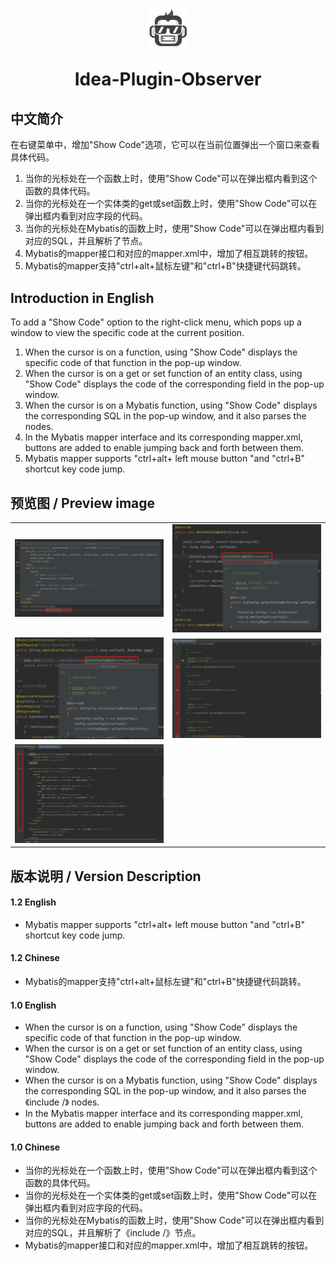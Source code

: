 <p align="center">
	<img alt="logo" width="64px" height="64px" src="images/pluginIcon.svg">
</p>
<h1 align="center" style="margin: 30px 0 30px; font-weight: bold;">Idea-Plugin-Observer</h1>

## 中文简介
在右键菜单中，增加"Show Code"选项，它可以在当前位置弹出一个窗口来查看具体代码。
1. 当你的光标处在一个函数上时，使用"Show Code"可以在弹出框内看到这个函数的具体代码。
2. 当你的光标处在一个实体类的get或set函数上时，使用"Show Code"可以在弹出框内看到对应字段的代码。
3. 当你的光标处在Mybatis的函数上时，使用"Show Code"可以在弹出框内看到对应的SQL，并且解析了<include />节点。
4. Mybatis的mapper接口和对应的mapper.xml中，增加了相互跳转的按钮。
5. Mybatis的mapper支持"ctrl+alt+鼠标左键"和"ctrl+B"快捷键代码跳转。

## Introduction in English
To add a "Show Code" option to the right-click menu, which pops up a window to view the specific code at the current position.
1. When the cursor is on a function, using "Show Code" displays the specific code of that function in the pop-up window.
2. When the cursor is on a get or set function of an entity class, using "Show Code" displays the code of the corresponding field in the pop-up window.
3. When the cursor is on a Mybatis function, using "Show Code" displays the corresponding SQL in the pop-up window, and it also parses the <include /> nodes.
4. In the Mybatis mapper interface and its corresponding mapper.xml, buttons are added to enable jumping back and forth between them.
5. Mybatis mapper supports "ctrl+alt+ left mouse button "and "ctrl+B" shortcut key code jump.

## 预览图 / Preview image
<table>
    <tr>
        <td><img src="images/20230317163327.png"/></td>
        <td><img src="images/20230317163439.png"/></td>
    </tr>
    <tr>
        <td><img src="images/20230317163523.png"/></td>
        <td><img src="images/20230317163553.png"/></td>
    </tr>
    <tr>
        <td><img src="images/20230317163620.png"/></td>
        <td></td>
    </tr>
</table>

## 版本说明 / Version Description
<h4>1.2 English</h4>
<ul>
    <li>Mybatis mapper supports "ctrl+alt+ left mouse button "and "ctrl+B" shortcut key code jump.</li>
</ul>
<h4>1.2 Chinese</h4>
<ul>
    <li>Mybatis的mapper支持"ctrl+alt+鼠标左键"和"ctrl+B"快捷键代码跳转。</li>
</ul>
<h4>1.0 English</h4>
<ul>
    <li>When the cursor is on a function, using "Show Code" displays the specific code of that function in the pop-up window.</li>
    <li>When the cursor is on a get or set function of an entity class, using "Show Code" displays the code of the corresponding field in the pop-up window.</li>
    <li>When the cursor is on a Mybatis function, using "Show Code" displays the corresponding SQL in the pop-up window, and it also parses the 《include /》 nodes.</li>
    <li>In the Mybatis mapper interface and its corresponding mapper.xml, buttons are added to enable jumping back and forth between them.</li>
</ul>
<h4>1.0 Chinese</h4>
<ul>
    <li>当你的光标处在一个函数上时，使用"Show Code"可以在弹出框内看到这个函数的具体代码。</li>
    <li>当你的光标处在一个实体类的get或set函数上时，使用"Show Code"可以在弹出框内看到对应字段的代码。</li>
    <li>当你的光标处在Mybatis的函数上时，使用"Show Code"可以在弹出框内看到对应的SQL，并且解析了《include /》节点。</li>
    <li>Mybatis的mapper接口和对应的mapper.xml中，增加了相互跳转的按钮。</li>
</ul>


